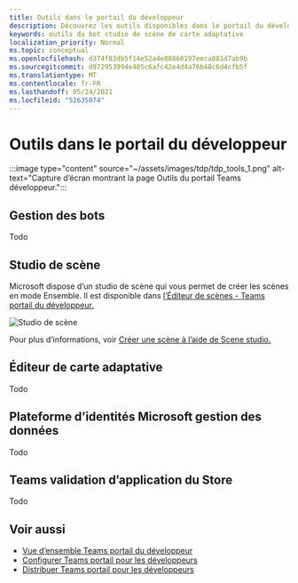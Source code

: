```yaml
---
title: Outils dans le portail du développeur
description: Découvrez les outils disponibles dans le portail du développeur.
keywords: outils du bot studio de scène de carte adaptative
localization_priority: Normal
ms.topic: conceptual
ms.openlocfilehash: d374f83db5f14e52a4e88860197eeca881d7ab9b
ms.sourcegitcommit: d972953994e405c6afc42e4d4a76b48c6d4cfb5f
ms.translationtype: MT
ms.contentlocale: fr-FR
ms.lasthandoff: 05/24/2021
ms.locfileid: "52635074"
---
```

# <a name="tools-in-developer-portal"></a>Outils dans le portail du développeur

:::image type="content" source="~/assets/images/tdp/tdp_tools_1.png" alt-text="Capture d’écran montrant la page Outils du portail Teams développeur.":::

## <a name="bot-management"></a>Gestion des bots

Todo

## <a name="scene-studio"></a>Studio de scène

Microsoft dispose d’un studio de scène qui vous permet de créer les scènes en mode Ensemble. Il est disponible dans [l’Éditeur de scènes - Teams portail du développeur.](https://dev.teams.microsoft.com/scenes)

![Studio de scène](~/assets/images/apps-in-meetings/scene-design-studio.png)

Pour plus d’informations, voir [Créer une scène à l’aide de Scene studio.](../apps-in-teams-meetings/teams-together-mode.md#build-a-scene-using-the-scene-studio)

## <a name="adaptive-card-editor"></a>Éditeur de carte adaptative

Todo

## <a name="microsoft-identity-platform-management"></a>Plateforme d’identités Microsoft gestion des données

Todo

## <a name="teams-store-app-validation"></a>Teams validation d’application du Store

Todo

## <a name="see-also"></a>Voir aussi

* [Vue d’ensemble Teams portail du développeur](~/concepts/build-and-test/teams-developer-portal.md)
* [Configurer Teams portail pour les développeurs](~/concepts/tdp-configuration.md)
* [Distribuer Teams portail pour les développeurs](~/concepts/tdp-distribute.md)